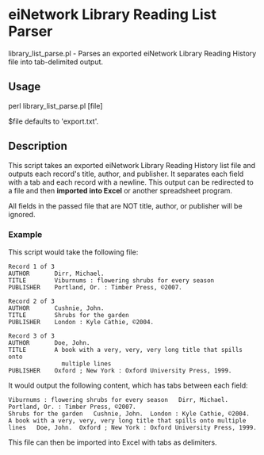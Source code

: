 eiNetwork Library Reading List Parser
=====================================

library_list_parse.pl - Parses an exported eiNetwork Library Reading History
file into tab-delimited output.
    
## Usage

perl library_list_parse.pl [file]

$file defaults to 'export.txt'.

## Description

This script takes an exported eiNetwork Library Reading History list file and
outputs each record's title, author, and publisher. It separates each field with
a tab and each record with a newline. This output can be redirected to a file
and then **imported into Excel** or another spreadsheet program.

All fields in the passed file that are NOT title, author, or publisher will be
ignored.

### Example

This script would take the following file:

```
Record 1 of 3
AUTHOR       Dirr, Michael.
TITLE        Viburnums : flowering shrubs for every season
PUBLISHER    Portland, Or. : Timber Press, ©2007.

Record 2 of 3
AUTHOR       Cushnie, John.
TITLE        Shrubs for the garden 
PUBLISHER    London : Kyle Cathie, ©2004.

Record 3 of 3
AUTHOR       Doe, John.
TITLE        A book with a very, very, very long title that spills onto
               multiple lines
PUBLISHER    Oxford ; New York : Oxford University Press, 1999.
```

It would output the following content, which has tabs between each field:

```
Viburnums : flowering shrubs for every season	Dirr, Michael.	Portland, Or. : Timber Press, ©2007.
Shrubs for the garden	Cushnie, John.	London : Kyle Cathie, ©2004.
A book with a very, very, very long title that spills onto multiple lines	Doe, John.	Oxford ; New York : Oxford University Press, 1999.
```

This file can then be imported into Excel with tabs as delimiters.
